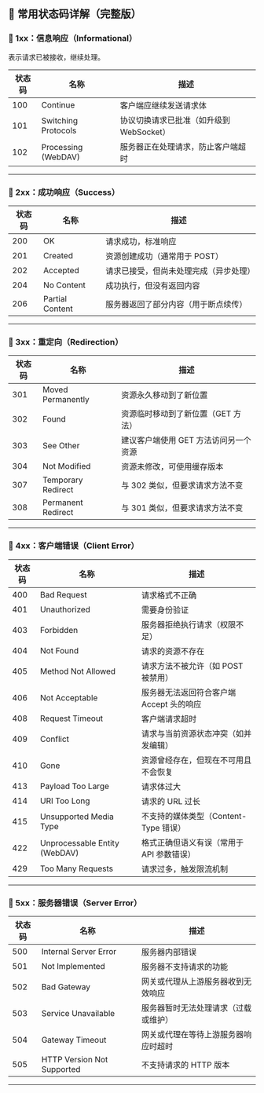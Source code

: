 ## 📘 常用状态码详解（完整版）

### 🔹 1xx：信息响应（Informational）

表示请求已被接收，继续处理。

| 状态码 | 名称 | 描述 |
|--------|------|------|
| 100 | Continue | 客户端应继续发送请求体 |
| 101 | Switching Protocols | 协议切换请求已批准（如升级到 WebSocket） |
| 102 | Processing (WebDAV) | 服务器正在处理请求，防止客户端超时 |

---

### 🔹 2xx：成功响应（Success）

| 状态码 | 名称 | 描述 |
|--------|------|------|
| 200 | OK | 请求成功，标准响应 |
| 201 | Created | 资源创建成功（通常用于 POST） |
| 202 | Accepted | 请求已接受，但尚未处理完成（异步处理） |
| 204 | No Content | 成功执行，但没有返回内容 |
| 206 | Partial Content | 服务器返回了部分内容（用于断点续传） |

---

### 🔹 3xx：重定向（Redirection）

| 状态码 | 名称 | 描述 |
|--------|------|------|
| 301 | Moved Permanently | 资源永久移动到了新位置 |
| 302 | Found | 资源临时移动到了新位置（GET 方法） |
| 303 | See Other | 建议客户端使用 GET 方法访问另一个资源 |
| 304 | Not Modified | 资源未修改，可使用缓存版本 |
| 307 | Temporary Redirect | 与 302 类似，但要求请求方法不变 |
| 308 | Permanent Redirect | 与 301 类似，但要求请求方法不变 |

---

### 🔹 4xx：客户端错误（Client Error）

| 状态码 | 名称 | 描述 |
|--------|------|------|
| 400 | Bad Request | 请求格式不正确 |
| 401 | Unauthorized | 需要身份验证 |
| 403 | Forbidden | 服务器拒绝执行请求（权限不足） |
| 404 | Not Found | 请求的资源不存在 |
| 405 | Method Not Allowed | 请求方法不被允许（如 POST 被禁用） |
| 406 | Not Acceptable | 服务器无法返回符合客户端 Accept 头的响应 |
| 408 | Request Timeout | 客户端请求超时 |
| 409 | Conflict | 请求与当前资源状态冲突（如并发编辑） |
| 410 | Gone | 资源曾经存在，但现在不可用且不会恢复 |
| 413 | Payload Too Large | 请求体过大 |
| 414 | URI Too Long | 请求的 URL 过长 |
| 415 | Unsupported Media Type | 不支持的媒体类型（Content-Type 错误） |
| 422 | Unprocessable Entity (WebDAV) | 格式正确但语义有误（常用于 API 参数错误） |
| 429 | Too Many Requests | 请求过多，触发限流机制 |

---

### 🔹 5xx：服务器错误（Server Error）

| 状态码 | 名称 | 描述 |
|--------|------|------|
| 500 | Internal Server Error | 服务器内部错误 |
| 501 | Not Implemented | 服务器不支持请求的功能 |
| 502 | Bad Gateway | 网关或代理从上游服务器收到无效响应 |
| 503 | Service Unavailable | 服务器暂时无法处理请求（过载或维护） |
| 504 | Gateway Timeout | 网关或代理在等待上游服务器响应时超时 |
| 505 | HTTP Version Not Supported | 不支持请求的 HTTP 版本 |

---